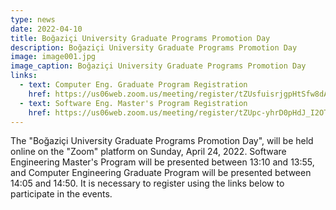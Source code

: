 ```yaml
---
type: news
date: 2022-04-10
title: Boğaziçi University Graduate Programs Promotion Day
description: Boğaziçi University Graduate Programs Promotion Day
image: image001.jpg
image_caption: Boğaziçi University Graduate Programs Promotion Day
links:
  - text: Computer Eng. Graduate Program Registration
    href: https://us06web.zoom.us/meeting/register/tZUsfuisrjgpHtSfw8dAvNrmoN4xpeQXRls_
  - text: Software Eng. Master's Program Registration
    href: https://us06web.zoom.us/meeting/register/tZUpc-yhrD0pHdJ_I2OTYcF0wGzlA5CdnJ7o
---
```


The "Boğaziçi University Graduate Programs Promotion Day", will be held online
on the "Zoom" platform on Sunday, April 24, 2022. Software Engineering Master's
Program will be presented between 13:10 and 13:55, and Computer Engineering
Graduate Program will be presented between 14:05 and 14:50. It is necessary to
register using the links below to participate in the events.
